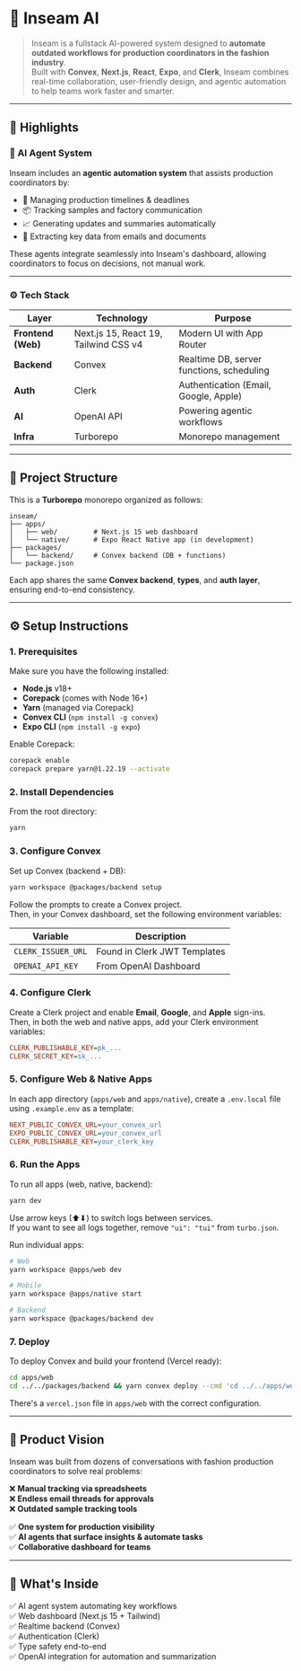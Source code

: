 # 🧵 Inseam AI

> Inseam is a fullstack AI-powered system designed to **automate outdated workflows for production coordinators in the fashion industry**.  
> Built with **Convex**, **Next.js**, **React**, **Expo**, and **Clerk**, Inseam combines real-time collaboration, user-friendly design, and agentic automation to help teams work faster and smarter.

---

## 🚀 Highlights

### 🧠 AI Agent System
Inseam includes an **agentic automation system** that assists production coordinators by:
- 📅 Managing production timelines & deadlines  
- 📦 Tracking samples and factory communication  
- 📈 Generating updates and summaries automatically  
- 🧾 Extracting key data from emails and documents  

These agents integrate seamlessly into Inseam's dashboard, allowing coordinators to focus on decisions, not manual work.

---

### ⚙️ Tech Stack

| Layer | Technology | Purpose |
|-------|-------------|----------|
| **Frontend (Web)** | Next.js 15, React 19, Tailwind CSS v4 | Modern UI with App Router |
| **Backend** | Convex | Realtime DB, server functions, scheduling |
| **Auth** | Clerk | Authentication (Email, Google, Apple) |
| **AI** | OpenAI API | Powering agentic workflows |
| **Infra** | Turborepo | Monorepo management |

---

## 🧱 Project Structure

This is a **Turborepo** monorepo organized as follows:

```
inseam/
├── apps/
│   ├── web/         # Next.js 15 web dashboard
│   └── native/      # Expo React Native app (in development)
├── packages/
│   └── backend/     # Convex backend (DB + functions)
└── package.json
```

Each app shares the same **Convex backend**, **types**, and **auth layer**, ensuring end-to-end consistency.

---

## ⚙️ Setup Instructions

### 1. Prerequisites
Make sure you have the following installed:
- **Node.js** v18+
- **Corepack** (comes with Node 16+)
- **Yarn** (managed via Corepack)
- **Convex CLI** (`npm install -g convex`)
- **Expo CLI** (`npm install -g expo`)

Enable Corepack:
```bash
corepack enable
corepack prepare yarn@1.22.19 --activate
```

### 2. Install Dependencies
From the root directory:
```bash
yarn
```

### 3. Configure Convex
Set up Convex (backend + DB):
```bash
yarn workspace @packages/backend setup
```

Follow the prompts to create a Convex project.  
Then, in your Convex dashboard, set the following environment variables:

| Variable | Description |
|----------|-------------|
| `CLERK_ISSUER_URL` | Found in Clerk JWT Templates |
| `OPENAI_API_KEY` | From OpenAI Dashboard |

### 4. Configure Clerk
Create a Clerk project and enable **Email**, **Google**, and **Apple** sign-ins.  
Then, in both the web and native apps, add your Clerk environment variables:

```ini
CLERK_PUBLISHABLE_KEY=pk_...
CLERK_SECRET_KEY=sk_...
```

### 5. Configure Web & Native Apps
In each app directory (`apps/web` and `apps/native`), create a `.env.local` file using `.example.env` as a template:

```ini
NEXT_PUBLIC_CONVEX_URL=your_convex_url
EXPO_PUBLIC_CONVEX_URL=your_convex_url
CLERK_PUBLISHABLE_KEY=your_clerk_key
```

### 6. Run the Apps
To run all apps (web, native, backend):
```bash
yarn dev
```

Use arrow keys (⬆⬇) to switch logs between services.  
If you want to see all logs together, remove `"ui": "tui"` from `turbo.json`.

Run individual apps:
```bash
# Web
yarn workspace @apps/web dev

# Mobile
yarn workspace @apps/native start

# Backend
yarn workspace @packages/backend dev
```

### 7. Deploy
To deploy Convex and build your frontend (Vercel ready):
```bash
cd apps/web
cd ../../packages/backend && yarn convex deploy --cmd 'cd ../../apps/web && turbo run build' --cmd-url-env-var-name NEXT_PUBLIC_CONVEX_URL
```

There's a `vercel.json` file in `apps/web` with the correct configuration.

---

## 🧠 Product Vision

Inseam was built from dozens of conversations with fashion production coordinators to solve real problems:

❌ **Manual tracking via spreadsheets**  
❌ **Endless email threads for approvals**  
❌ **Outdated sample tracking tools**  

✅ **One system for production visibility**  
✅ **AI agents that surface insights & automate tasks**  
✅ **Collaborative dashboard for teams**  

---

## 🧩 What's Inside

✅ AI agent system automating key workflows  
✅ Web dashboard (Next.js 15 + Tailwind)  
✅ Realtime backend (Convex)  
✅ Authentication (Clerk)  
✅ Type safety end-to-end  
✅ OpenAI integration for automation and summarization  

